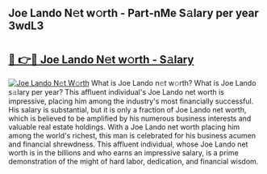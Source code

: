 ## Joe Lando N𝚎t w𝚘rth - Part-nMe S𝚊lary per year 3wdL3

# <h2><a href="http://gc3e1fd.nevu.top/?p=Joe+Lando">🔗 👉🔴 Joe Lando N𝚎t w𝚘rth - S𝚊lary</a></h2>

[![Joe Lando N𝚎t W𝚘rth](https://i.imgur.com/Oavwk0R.jpeg)](http://gc3e1fd.nevu.top/?p=Joe+Lando)
What is Joe Lando n𝚎t w𝚘rth? What is Joe Lando s𝚊lary per year?
This affluent individual's Joe Lando net worth is impressive, placing him among the industry's most financially successful. His salary is substantial, but it is only a fraction of Joe Lando net worth, which is believed to be amplified by his numerous business interests and valuable real estate holdings. With a Joe Lando net worth placing him among the world's richest, this man is celebrated for his business acumen and financial shrewdness. This affluent individual, whose Joe Lando net worth is in the billions and who earns an impressive salary, is a prime demonstration of the might of hard labor, dedication, and financial wisdom.
